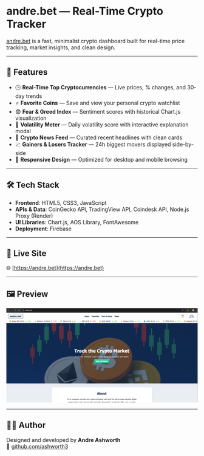 # andre.bet — Real-Time Crypto Tracker

[andre.bet](https://andre.bet) is a fast, minimalist crypto dashboard built for real-time price tracking, market insights, and clean design.

---

## 🌟 Features

- 🕒 **Real-Time Top Cryptocurrencies** — Live prices, % changes, and 30-day trends
- ⭐ **Favorite Coins** — Save and view your personal crypto watchlist
- 😨 **Fear & Greed Index** — Sentiment scores with historical Chart.js visualization
- 🌊 **Volatility Meter** — Daily volatility score with interactive explanation modal
- 📰 **Crypto News Feed** — Curated recent headlines with clean cards
- 📈 **Gainers & Losers Tracker** — 24h biggest movers displayed side-by-side
- 📱 **Responsive Design** — Optimized for desktop and mobile browsing

---

## 🛠️ Tech Stack

- **Frontend**: HTML5, CSS3, JavaScript
- **APIs & Data**: CoinGecko API, TradingView API, Coindesk API, Node.js Proxy (Render)
- **UI Libraries**: Chart.js, AOS Library, FontAwesome
- **Deployment**: Firebase

---

## 🔗 Live Site

🌐 [https://andre.bet](https://andre.bet)

---

## 🖼️ Preview

![andre.bet home](public/images/site-home.png)

---

## 👨‍💻 Author

Designed and developed by **Andre Ashworth**  
🔗 [github.com/ashworth3](https://github.com/ashworth3)
